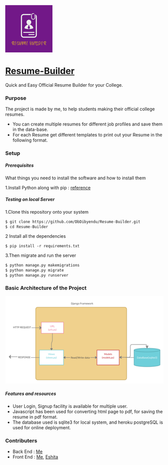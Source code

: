 
<img src="https://github.com/DbDibyendu/Resume-Builder/blob/main/main/static/images/resume.png?raw=true" width="150">

# [Resume-Builder](https://db-cli.herokuapp.com/)

Quick and Easy Official Resume Builder for your College. 


 
### Purpose
The project is made by me, to help students making their official college resumes.
  - You can create multiple resumes for different job profiles and save them in the data-base.
  - For each Resume get different templates to print out your Resume in the following format.

### Setup

#####  Prerequisites
What things you need to install the software and how to install them          
            
1.Install Python along with pip : [reference](https://www.digitalocean.com/community/tutorials/how-to-install-python-3-and-set-up-a-programming-environment-on-an-ubuntu-20-04-server)   

##### Testing on local Server
1.Clone this repository onto your system
```
$ git clone https://github.com/DbDibyendu/Resume-Builder.git
$ cd Resume-Builder
```          
2 Install all the dependencies
```
$ pip install -r requirements.txt
```
3.Then migrate and run the server
```
$ python manage.py makemigrations
$ python manage.py migrate
$ python manage.py runserver
```
### Basic Architecture of the Project

![image](https://github.com/DbDibyendu/Resume-Builder/blob/main/main/static/images/Architecture.png?raw=true)

##### Features and resources
- User Login, Signup facility is available for multiple user.
- Javascript has been used for converting html page to pdf, for saving the resume in pdf format.
- The database used is sqlite3 for local system, and heroku postgreSQL is used for online deployment.

### Contributers           
- Back End : [Me](https://github.com/DbDibyendu)
- Front End :  [Me](https://github.com/DbDibyendu), [Eshita](https://github.com/eshitachandwani)

